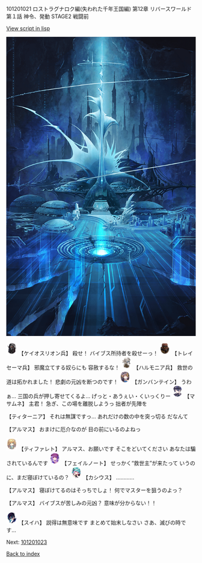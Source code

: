 101201021 ロストラグナロク編(失われた千年王国編) 第12章 リバースワールド 第１話 神令、発動 STAGE2 戦闘前

[View script in lisp](../scripts/101201021.txt)

![profound_nolight.png](../images/backgrounds/profound_nolight.png)

<img src="../images/units/3820001.png" alt="3820001.png" height="34"/>
【ケイオスリオン兵】
殺せ！
バイブス所持者を殺せーっ！

<img src="../images/units/3830001.png" alt="3830001.png" height="34"/>
【トレイセーマ兵】
邪魔立てする奴らにも
容赦するな！

<img src="../images/units/3810001.png" alt="3810001.png" height="34"/>
【ハルモニア兵】
救世の道は拓かれました！
悲劇の元凶を断つのです！

<img src="../images/units/3600211.png" alt="3600211.png" height="34"/>
【ガンバンテイン】
うわぁ…
三国の兵が押し寄せてくるよ…
げっと・あうぇい・くいっくりー

<img src="../images/units/3100111.png" alt="3100111.png" height="34"/>
【マサムネ】
主君！
急ぎ、この場を離脱しようっ
拙者が先陣を

【ティターニア】
それは無謀ですっ…
あれだけの数の中を突っ切る
だなんて

【アルマス】
おまけに厄介なのが
目の前にいるのよねっ

<img src="../images/units/3503211.png" alt="3503211.png" height="34"/>
【ティファレト】
アルマス、お願いです
そこをどいてください
あなたは騙されているんです

<img src="../images/units/3401911.png" alt="3401911.png" height="34"/>
【フェイルノート】
せっかく“救世主”が来たって
いうのに、まだ寝ぼけているの？

<img src="../images/units/3303111.png" alt="3303111.png" height="34"/>
【カシウス】
…………

【アルマス】
寝ぼけてるのはそっちでしょ！
何でマスターを狙うのよっ？

【アルマス】
バイブスが苦しみの元凶？
意味が分からない！！

<img src="../images/units/3401719.png" alt="3401719.png" height="34"/>
【スイハ】
説得は無意味です
まとめて始末しなさい
さあ、滅びの時です…

Next: [101201023](101201023.md)

[Back to index](index.md)

